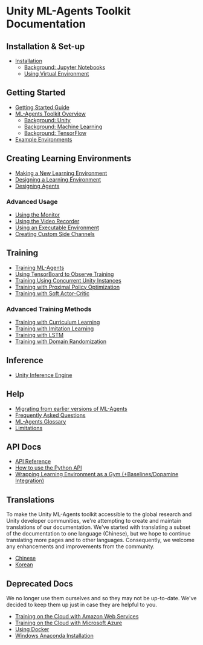 # Unity ML-Agents Toolkit Documentation

## Installation & Set-up

* [Installation](Installation.md)
  * [Background: Jupyter Notebooks](Background-Jupyter.md)
  * [Using Virtual Environment](Using-Virtual-Environment.md)

## Getting Started

* [Getting Started Guide](Getting-Started.md)
* [ML-Agents Toolkit Overview](ML-Agents-Overview.md)
  * [Background: Unity](Background-Unity.md)
  * [Background: Machine Learning](Background-Machine-Learning.md)
  * [Background: TensorFlow](Background-TensorFlow.md)
* [Example Environments](Learning-Environment-Examples.md)

## Creating Learning Environments

* [Making a New Learning Environment](Learning-Environment-Create-New.md)
* [Designing a Learning Environment](Learning-Environment-Design.md)
* [Designing Agents](Learning-Environment-Design-Agents.md)

### Advanced Usage
  * [Using the Monitor](Feature-Monitor.md)
  * [Using the Video Recorder](https://github.com/Unity-Technologies/video-recorder)
  * [Using an Executable Environment](Learning-Environment-Executable.md)
  * [Creating Custom Side Channels](Custom-SideChannels.md)

## Training

* [Training ML-Agents](Training-ML-Agents.md)
* [Using TensorBoard to Observe Training](Using-Tensorboard.md)
* [Training Using Concurrent Unity Instances](Training-Using-Concurrent-Unity-Instances.md)
* [Training with Proximal Policy Optimization](Training-PPO.md)
* [Training with Soft Actor-Critic](Training-SAC.md)

### Advanced Training Methods

* [Training with Curriculum Learning](Training-Curriculum-Learning.md)
* [Training with Imitation Learning](Training-Imitation-Learning.md)
* [Training with LSTM](Feature-Memory.md)
* [Training with Domain Randomization](Training-Domain-Randomization.md)

## Inference

* [Unity Inference Engine](Unity-Inference-Engine.md)

## Help

* [Migrating from earlier versions of ML-Agents](Migrating.md)
* [Frequently Asked Questions](FAQ.md)
* [ML-Agents Glossary](Glossary.md)
* [Limitations](Limitations.md)

## API Docs

* [API Reference](API-Reference.md)
* [How to use the Python API](Python-API.md)
* [Wrapping Learning Environment as a Gym (+Baselines/Dopamine Integration)](../gym-unity/README.md)

## Translations

To make the Unity ML-Agents toolkit accessible to the global research and
Unity developer communities, we're attempting to create and maintain
translations of our documentation. We've started with translating a subset
of the documentation to one language (Chinese), but we hope to continue
translating more pages and to other languages. Consequently,
we welcome any enhancements and improvements from the community.

* [Chinese](localized/zh-CN/)
* [Korean](localized/KR/)

## Deprecated Docs
We no longer use them ourselves and so they may not be up-to-date.
We've decided to keep them up just in case they are helpful to you.

* [Training on the Cloud with Amazon Web Services](Training-on-Amazon-Web-Service.md)
* [Training on the Cloud with Microsoft Azure](Training-on-Microsoft-Azure.md)
* [Using Docker](Using-Docker.md)
* [Windows Anaconda Installation](Installation-Anaconda-Windows.md)
